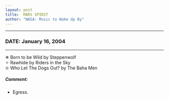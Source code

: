 ```yaml
---
layout: post
title:  MARS SPIRIT
author: "NASA: Music to Wake Up By"
---
```


----
### DATE: January 16, 2004
----
✵ Born to be Wild by Steppenwolf  &nbsp;<br />✧ Rawhide by Riders in the Sky  &nbsp;<br />✫ Who Let The Dogs Out? by The Baha Men

##### Comment:
* Egress.

